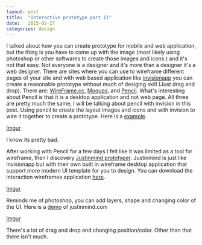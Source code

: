 ```yaml
---
layout: post
title:  "Interactive prototype part II"
date:   2015-02-27
categories: design
---
```


I talked about how you can create prototype for mobile and web application, but the thing is you have to come up with the image (most likely using photoshop or other softwares to create those images and icons.) and it's not that easy. Not everyone is a designer and it's more than a designer it's a web designer. There are sites where you can use to wireframe different pages of your site and with web based application like [invisionapp](www.invisionapp.com) you can create a reasonable prototype without much of desiging skill (Just drag and drop).
There are: [WireFrame.cc](https://wireframe.cc), [Moqups](https://moqups.com), and [Pencil](http://pencil.evolus.vn). What's interesting about Pencil is that it is a desktop application and not web page. All three are pretty much the same, I will be talking about pencil with invision in this post. Using pencil to create the layout images and icons and with invision to wire it together to create a prototype. Here is a [example](http://invis.io/A52BT6EDU).

[Imgur](http://i.imgur.com/dLjU7KK.png)


I know its pretty bad.

After working with Pencil for a few days I felt like it was limited as a tool for wireframe, then I discovery [Justinmind prototyper](justinmind.com). Justinmind is just like invisionapp but with their own built in wireframe desktop application that support more modern UI template for you to design. You can download the interaction wireframes application [here](http://www.justinmind.com/download).

[Imgur](http://i.imgur.com/NHnoM3D.png)


Reminds me of photoshop, you can add layers, shape and changing color of the UI.
Here is a [demo](https://www.justinmind.com/usernote/tests/14079306/14182908/14182923/index.html#/screens/d12245cc-1680-458d-89dd-4f0d7fb22724) of justinmind.com


[Imgur](http://i.imgur.com/G0V7YcP.png)


There's a lot of drag and drop and changing position/color. Other than that there isn't much.
